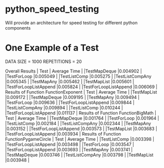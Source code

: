 # python_speed_testing
Will provide an architecture for speed testing for different python components

# One Example of a Test
DATA SIZE = 1000
REPETITIONS = 20

Overall Results
|             Test             |         Average Time         |
|TestMapDeque                  |0.004902                      |
|TestForLoop                   |0.005049                      |
|TestListComp                  |0.005275                      |
|TestListCompAny               |0.005345                      |
|TestMapAny                    |0.005462                      |
|TestMapList                   |0.005601                      |
|TestForLoopListAppend         |0.005824                      |
|TestForLoopListAppend         |0.006069                      |
Results of Function FunctionExponent
|             Test             |         Average Time         |
|TestMapList                   |0.009172                      |
|TestMapDeque                  |0.009195                      |
|TestMapAny                    |0.009494                      |
|TestForLoop                   |0.009636                      |
|TestForLoopListAppend         |0.009844                      |
|TestListCompAny               |0.009894                      |
|TestListComp                  |0.010244                      |
|TestForLoopListAppend         |0.011137                      |
Results of Function FunctionBigMath
|             Test             |         Average Time         |
|TestMapDeque                  |0.001764                      |
|TestForLoop                   |0.001964                      |
|TestListComp                  |0.002184                      |
|TestListCompAny               |0.002344                      |
|TestMapAny                    |0.003152                      |
|TestForLoopListAppend         |0.003573                      |
|TestMapList                   |0.003683                      |
|TestForLoopListAppend         |0.003934                      |
Results of Function FunctionPygameCircle
|             Test             |         Average Time         |
|TestListComp                  |0.003398                      |
|TestForLoopListAppend         |0.003498                      |
|TestForLoop                   |0.003547                      |
|TestForLoopListAppend         |0.003693                      |
|TestMapAny                    |0.003741                      |
|TestMapDeque                  |0.003746                      |
|TestListCompAny               |0.003798                      |
|TestMapList                   |0.003948                      |
